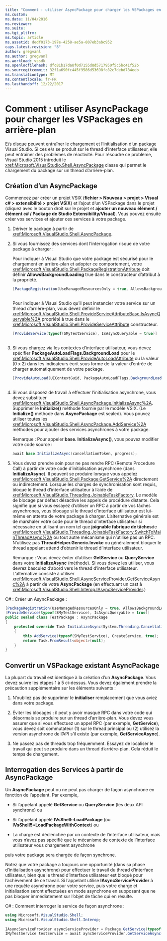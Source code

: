 ```yaml
---
title: "Comment : utiliser AsyncPackage pour charger les VSPackages en arrière-plan | Documents Microsoft"
ms.custom: 
ms.date: 11/04/2016
ms.reviewer: 
ms.suite: 
ms.tgt_pltfrm: 
ms.topic: article
ms.assetid: dedf0173-197e-4258-ae5a-807eb3abc952
caps.latest.revision: "8"
author: gregvanl
ms.author: gregvanl
ms.workload: vssdk
ms.openlocfilehash: dfc81b17da8f0d7155d8d5717950f5c5bc41f52b
ms.sourcegitcommit: 32f1a690fc445f9586d53698fc82c7debd784eeb
ms.translationtype: MT
ms.contentlocale: fr-FR
ms.lasthandoff: 12/22/2017
---
```

# <a name="how-to-use-asyncpackage-to-load-vspackages-in-the-background"></a>Comment : utiliser AsyncPackage pour charger les VSPackages en arrière-plan
E/s disque peuvent entraîner le chargement et l’initialisation d’un package Visual Studio. Si ces e/s se produit sur le thread d’interface utilisateur, elle peut entraîner des problèmes de réactivité. Pour résoudre ce problème, Visual Studio 2015 introduit le <xref:Microsoft.VisualStudio.Shell.AsyncPackage> classe qui permet le chargement du package sur un thread d’arrière-plan.  
  
## <a name="creating-an-asyncpackage"></a>Création d’un AsyncPackage  
 Commencez par créer un projet VSIX (**fichier > Nouveau > projet > Visual c# > extensibilité > projet VSIX**) et l’ajout d’un VSPackage dans le projet (cliquez avec le bouton droit sur le projet et **ajouter un nouveau élément / élément c# / Package de Studio Extensibility/Visual**). Vous pouvez ensuite créer vos services et ajouter ces services à votre package.  
  
1.  Dériver le package à partir de <xref:Microsoft.VisualStudio.Shell.AsyncPackage>.  
  
2.  Si vous fournissez des services dont l’interrogation risque de votre package à charger :  
  
     Pour indiquer à Visual Studio que votre package est sécurisé pour le chargement en arrière-plan et adopter ce comportement, votre <xref:Microsoft.VisualStudio.Shell.PackageRegistrationAttribute> doit définir **AllowsBackgroundLoading** true dans le constructeur d’attribut à la propriété.  
  
    ```csharp  
    [PackageRegistration(UseManagedResourcesOnly = true, AllowsBackgroundLoading = true)]  
  
    ```  
  
     Pour indiquer à Visual Studio qu’il peut instancier votre service sur un thread d’arrière-plan, vous devez définir le <xref:Microsoft.VisualStudio.Shell.ProvideServiceAttributeBase.IsAsyncQueryable%2A> propriété à true dans le <xref:Microsoft.VisualStudio.Shell.ProvideServiceAttribute> constructeur.  
  
    ```csharp  
    [ProvideService(typeof(SMyTestService), IsAsyncQueryable = true)]  
  
    ```  
  
3.  Si vous chargez via les contextes d’interface utilisateur, vous devez spécifier **PackageAutoLoadFlags.BackgroundLoad** pour le <xref:Microsoft.VisualStudio.Shell.ProvideAutoLoadAttribute> ou la valeur (0 x 2) dans les indicateurs écrit sous forme de la valeur d’entrée de charger automatiquement de votre package.  
  
    ```csharp  
    [ProvideAutoLoad(UIContextGuid, PackageAutoLoadFlags.BackgroundLoad)]  
  
    ```  
  
4.  Si vous disposez de travail à effectuer l’initialisation asynchrone, vous devez substituer <xref:Microsoft.VisualStudio.Shell.AsyncPackage.InitializeAsync%2A>. Supprimer le **Initialize()** méthode fournie par le modèle VSIX. (Le **Initialize()** méthode dans **AsyncPackage** est sealed). Vous pouvez utiliser toutes les <xref:Microsoft.VisualStudio.Shell.AsyncPackage.AddService%2A> méthodes pour ajouter des services asynchrones à votre package.  
  
     Remarque : Pour appeler **base. InitializeAsync()**, vous pouvez modifier votre code source :  
  
    ```csharp  
    await base.InitializeAsync(cancellationToken, progress);  
    ```  
  
5.  Vous devez prendre soin pour ne pas rendre RPC (Remote Procedure Call) à partir de votre code d’initialisation asynchrone (dans **InitializeAsync**). Il peuvent se produire lorsque vous appelez <xref:Microsoft.VisualStudio.Shell.Package.GetService%2A> directement ou indirectement.  Lorsque les charges de synchronisation sont requis, bloque le thread d’interface utilisateur à l’aide de <xref:Microsoft.VisualStudio.Threading.JoinableTaskFactory>. Le modèle de blocage par défaut désactive les appels de procédure distante. Cela signifie que si vous essayez d’utiliser un RPC à partir de vos tâches asynchrones, vous blocage si le thread d’interface utilisateur est lui-même en attente de votre package à charger. L’alternative générale est de marshaler votre code pour le thread d’interface utilisateur si nécessaire en utilisant un nom tel que **joignable fabrique de tâches**de <xref:Microsoft.VisualStudio.Threading.JoinableTaskFactory.SwitchToMainThreadAsync%2A> ou tout autre mécanisme qui n’utilise pas un RPC.  N’utilisez pas **ThreadHelper.Generic.Invoke** ou généralement bloquer le thread appelant attend d’obtenir le thread d’interface utilisateur.  
  
     Remarque : Vous devez éviter d’utiliser **GetService** ou **QueryService** dans votre **InitializeAsync** (méthode). Si vous devez les utiliser, vous devrez basculez d’abord vers le thread d’interface utilisateur. L’alternative consiste à utiliser <xref:Microsoft.VisualStudio.Shell.AsyncServiceProvider.GetServiceAsync%2A> à partir de votre **AsyncPackage** (en effectuant un cast à <xref:Microsoft.VisualStudio.Shell.Interop.IAsyncServiceProvider>.)  
  
 C# : Créer un AsyncPackage :  
  
```csharp  
[PackageRegistration(UseManagedResourcesOnly = true, AllowsBackgroundLoading = true)]       
[ProvideService(typeof(SMyTestService), IsAsyncQueryable = true)]   
public sealed class TestPackage : AsyncPackage   
{   
    protected override Task InitializeAsync(System.Threading.CancellationToken cancellationToken, IProgress<ServiceProgressData> progress)   
    {               
        this.AddService(typeof(SMyTestService), CreateService, true);   
        return Task.FromResult<object>(null);   
    }   
}  
```  
  
## <a name="convert-an-existing-vspackage-to-asyncpackage"></a>Convertir un VSPackage existant AsyncPackage  
 La plupart du travail est identique à la création d’un **AsyncPackage**. Vous devez suivre les étapes 1 à 5 ci-dessus. Vous devez également prendre la précaution supplémentaire sur les éléments suivants :  
  
1.  N’oubliez pas de supprimer le **initialiser** remplacement que vous aviez dans votre package.  
  
2.  Éviter les blocages : il peut y avoir masqué RPC dans votre code qui désormais se produire sur un thread d’arrière-plan. Vous devez vous assurer que si vous effectuez un appel RPC (par exemple, **GetService**), vous devez soit commutateur (1) sur le thread principal ou (2) utilisez la version asynchrone de l’API s’il existe (par exemple, **GetServiceAsync**).  
  
3.  Ne passez pas de threads trop fréquemment. Essayez de localiser le travail qui peut se produire dans un thread d’arrière-plan. Cela réduit le temps de chargement.  
  
## <a name="querying-services-from-asyncpackage"></a>Interrogation des Services à partir de AsyncPackage  
 Un **AsyncPackage** peut ou ne peut pas charger de façon asynchrone en fonction de l’appelant. Par exemple,  
  
-   Si l’appelant appelé **GetService** ou **QueryService** (les deux API synchrone) ou  
  
-   Si l’appelant appelé **IVsShell::LoadPackage** (ou **IVsShell5::LoadPackageWithContext**) ou  
  
-   La charge est déclenchée par un contexte de l’interface utilisateur, mais vous n’avez pas spécifié que le mécanisme de contexte de l’interface utilisateur vous chargement asynchrone  
  
 puis votre package sera chargée de façon synchrone.  
  
 Notez que votre package a toujours une opportunité (dans sa phase d’initialisation asynchrone) pour effectuer le travail du thread d’interface utilisateur, bien que le thread d’interface utilisateur est bloqué pour l’achèvement de ce travail. Si l’appelant utilise **IAsyncServiceProvider** à une requête asynchrone pour votre service, puis votre charge et initialisation seront effectuées en mode asynchrone en supposant que ne pas bloquer immédiatement sur l’objet de tâche qui en résulte.  
  
 C# : Comment interroger le service de façon asynchrone :  
  
```csharp  
using Microsoft.VisualStudio.Shell;   
using Microsoft.VisualStudio.Shell.Interop;   
  
IAsyncServiceProvider asyncServiceProvider = Package.GetService(typeof(SAsyncServiceProvider)) as IAsyncServiceProvider;   
IMyTestService testService = await ayncServiceProvider.GetServiceAsync(typeof(SMyTestService)) as IMyTestService;  
```
  
